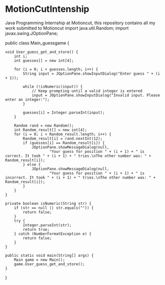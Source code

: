 # MotionCutIntenship
Java Programming Internship at Motioncut, this repository contains all my work submitted to Motioncut 
import java.util.Random;
import javax.swing.JOptionPane;

public class Main_guessgame {

    void User_guess_get_and_store() {
        int i;
        int guesses[] = new int[4];

        for (i = 0; i < guesses.length; i++) {
            String input = JOptionPane.showInputDialog("Enter guess " + (i + 1));
            
            while (!isNumeric(input)) {
                // Keep prompting until a valid integer is entered
                input = JOptionPane.showInputDialog("Invalid input. Please enter an integer:");
            }

            guesses[i] = Integer.parseInt(input);
        }

        Random rand = new Random();
        int Random_result[] = new int[4];
        for (i = 0; i < Random_result.length; i++) {
            Random_result[i] = rand.nextInt(12);
            if (guesses[i] == Random_result[i]) {
                JOptionPane.showMessageDialog(null,
                        "Your guess for position " + (i + 1) + " is correct. It took " + (i + 1) + " tries.\nThe other number was: " + Random_result[i]);
            } else {
                JOptionPane.showMessageDialog(null,
                        "Your guess for position " + (i + 1) + " is incorrect. It took " + (i + 1) + " tries.\nThe other number was: " + Random_result[i]);
            }
        }
    }

    private boolean isNumeric(String str) {
        if (str == null || str.equals("")) {
            return false;
        }
        try {
            Integer.parseInt(str);
            return true;
        } catch (NumberFormatException e) {
            return false;
        }
    }

    public static void main(String[] args) {
        Main game = new Main();
        game.User_guess_get_and_store();
    }
}
